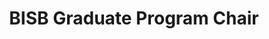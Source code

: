 ---
name: Terry Gaasterland, PhD
role: Chair
email: tgaasterland@ucsd.edu
title: BISB Graduate Program Chair
photo: terry_gaasterland.jpg
---